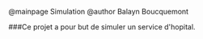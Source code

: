@mainpage Simulation
@author Balayn Boucquemont

###Ce projet a pour but de simuler un service d'hopital.

